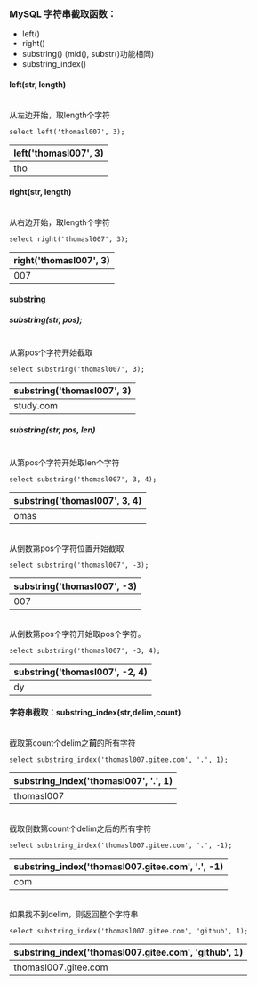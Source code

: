 ---
---
### MySQL 字符串截取函数：

* left()
* right()
* substring() (mid(), substr()功能相同)
* substring_index()

#### left(str, length)

<br/>从左边开始，取length个字符
```MySQL
select left('thomasl007', 3);
```
|left('thomasl007', 3)|
|-|
|tho|

#### right(str, length)

<br/>从右边开始，取length个字符
```MySQL
select right('thomasl007', 3);
```
|right('thomasl007', 3)|
|-|
|007|

#### substring

##### substring(str, pos);

<br/>从第pos个字符开始截取
```MySQL
select substring('thomasl007', 3);
```
|substring('thomasl007', 3)|
|-|
|study.com|

##### substring(str, pos, len)

<br/>从第pos个字符开始取len个字符
```MySQL
select substring('thomasl007', 3, 4);
```
|substring('thomasl007', 3, 4)|
|-|
|omas|

<br/>从倒数第pos个字符位置开始截取
```MySQL
select substring('thomasl007', -3);
```
|substring('thomasl007', -3)|
|-|
|007|

<br/>从倒数第pos个字符开始取pos个字符。
```MySQL
select substring('thomasl007', -3, 4);
```
|substring('thomasl007', -2, 4)|
|-|
|dy|

#### 字符串截取：substring_index(str,delim,count)

<br/>截取第count个delim之**前**的所有字符 
```MySQL
select substring_index('thomasl007.gitee.com', '.', 1);
```
|substring_index('thomasl007', '.', 1)|
|-|
|thomasl007|

<br/>截取倒数第count个delim之后的所有字符
```MySQL
select substring_index('thomasl007.gitee.com', '.', -1);
```
|substring_index('thomasl007.gitee.com', '.', -1)|  
|-|
|com|

<br/>如果找不到delim，则返回整个字符串
```MySQL
select substring_index('thomasl007.gitee.com', 'github', 1);
```
|substring_index('thomasl007.gitee.com', 'github', 1)|
|-|
|thomasl007.gitee.com|